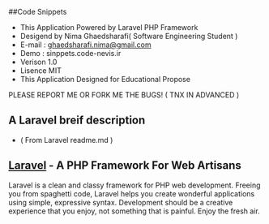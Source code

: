 ##Code Snippets

- This Application Powered by Laravel PHP Framework
- Desigend by Nima Ghaedsharafi( Software Engineering Student )
- E-mail : ghaedsharafi.nima@gmail.com
- Demo : sinppets.code-nevis.ir
- Verison 1.0
- Lisence MIT
- This Application Designed for Educational Propose

PLEASE REPORT ME OR FORK ME THE BUGS! ( TNX IN ADVANCED )


## A Laravel breif description 
- ( From Laravel readme.md )
## [Laravel](http://laravel.com) - A PHP Framework For Web Artisans

Laravel is a clean and classy framework for PHP web development. Freeing you
from spaghetti code, Laravel helps you create wonderful applications using
simple, expressive syntax. Development should be a creative experience that you
enjoy, not something that is painful. Enjoy the fresh air.